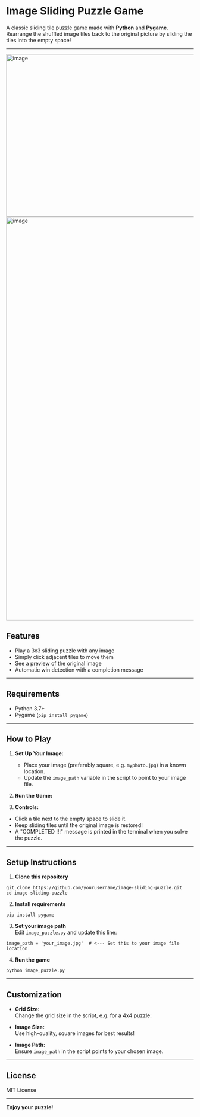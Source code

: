 # Image Sliding Puzzle Game

A classic sliding tile puzzle game made with **Python** and **Pygame**. Rearrange the shuffled image tiles back to the original picture by sliding the tiles into the empty space!

---

<img width="696" height="435" alt="image" src="https://github.com/user-attachments/assets/9fa4c698-0281-4c16-a974-bc2a3bf18e15" />
<img width="1920" height="1080" alt="image" src="https://github.com/user-attachments/assets/53933a10-9be1-427d-8a0f-879e10b35247" />




## Features

- Play a 3x3 sliding puzzle with any image
- Simply click adjacent tiles to move them
- See a preview of the original image
- Automatic win detection with a completion message

---

## Requirements

- Python 3.7+
- Pygame (`pip install pygame`)

---

## How to Play

1. **Set Up Your Image:**
   - Place your image (preferably square, e.g. `myphoto.jpg`) in a known location.
   - Update the `image_path` variable in the script to point to your image file.

2. **Run the Game:**


3. **Controls:**
- Click a tile next to the empty space to slide it.
- Keep sliding tiles until the original image is restored!
- A "COMPLETED !!!" message is printed in the terminal when you solve the puzzle.

---

## Setup Instructions

1. **Clone this repository**
 ```
 git clone https://github.com/yourusername/image-sliding-puzzle.git
 cd image-sliding-puzzle
 ```

2. **Install requirements**
 ```
 pip install pygame
 ```

3. **Set your image path**  
 Edit `image_puzzle.py` and update this line:
 ```
 image_path = 'your_image.jpg'  # <--- Set this to your image file location
 ```

4. **Run the game**
 ```
 python image_puzzle.py
 ```

---

## Customization

- **Grid Size:**  
Change the grid size in the script, e.g. for a 4x4 puzzle:

- **Image Size:**  
Use high-quality, square images for best results!
- **Image Path:**  
Ensure `image_path` in the script points to your chosen image.

---

## License

MIT License

---

**Enjoy your puzzle!**


